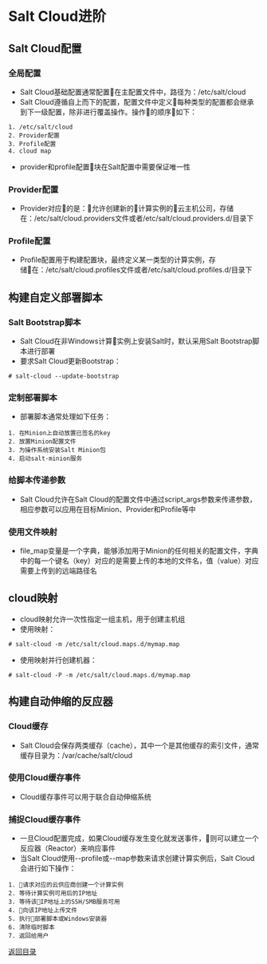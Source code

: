 # Salt Cloud进阶

## Salt Cloud配置
### 全局配置
* Salt Cloud基础配置通常配置在主配置文件中，路径为：/etc/salt/cloud
* Salt Cloud遵循自上而下的配置，配置文件中定义每种类型的配置都会继承到下一级配置，除非进行覆盖操作。操作的顺序如下：
```
1. /etc/salt/cloud
2. Provider配置
3. Profile配置
4. cloud map
```
* provider和profile配置块在Salt配置中需要保证唯一性

### Provider配置
* Provider对应的是：允许创建新的计算实例的云主机公司，存储在：/etc/salt/cloud.providers文件或者/etc/salt/cloud.providers.d/目录下

### Profile配置
* Profile配置用于构建配置块，最终定义某一类型的计算实例，存储在：/etc/salt/cloud.profiles文件或者/etc/salt/cloud.profiles.d/目录下

## 构建自定义部署脚本
### Salt Bootstrap脚本
* Salt Cloud在非Windows计算实例上安装Salt时，默认采用Salt Bootstrap脚本进行部署
* 要求Salt Cloud更新Bootstrap：
```
# salt-cloud --update-bootstrap
```

### 定制部署脚本
* 部署脚本通常处理如下任务：
```
1. 在Minion上自动放置已签名的key
2. 放置Minion配置文件
3. 为操作系统安装Salt Minion包
4. 启动salt-minion服务
```

### 给脚本传递参数
* Salt Cloud允许在Salt Cloud的配置文件中通过script_args参数来传递参数，相应参数可以应用在目标Minion、Provider和Profile等中

### 使用文件映射
* file_map变量是一个字典，能够添加用于Minion的任何相关的配置文件，字典中的每一个键名（key）对应的是需要上传的本地的文件名，值（value）对应需要上传到的远端路径名

## cloud映射
* cloud映射允许一次性指定一组主机，用于创建主机组
* 使用映射：
```
# salt-cloud -m /etc/salt/cloud.maps.d/mymap.map
```
* 使用映射并行创建机器：
```
# salt-cloud -P -m /etc/salt/cloud.maps.d/mymap.map
```

## 构建自动伸缩的反应器
### Cloud缓存
* Salt Cloud会保存两类缓存（cache），其中一个是其他缓存的索引文件，通常缓存目录为：/var/cache/salt/cloud

### 使用Cloud缓存事件
* Cloud缓存事件可以用于联合自动伸缩系统

### 捕捉Cloud缓存事件
* 一旦Cloud配置完成，如果Cloud缓存发生变化就发送事件，则可以建立一个反应器（Reactor）来响应事件
* 当Salt Cloud使用--profile或--map参数来请求创建计算实例后，Salt Cloud会进行如下操作：
```
1. 请求对应的云供应商创建一个计算实例
2. 等待计算实例可用后的IP地址
3. 等待该IP地址上的SSH/SMB服务可用
4. 向该IP地址上传文件
5. 执行部署脚本或Windows安装器
6. 清除临时脚本
7. 返回给用户
```

[返回目录](../CONTENTS.md)